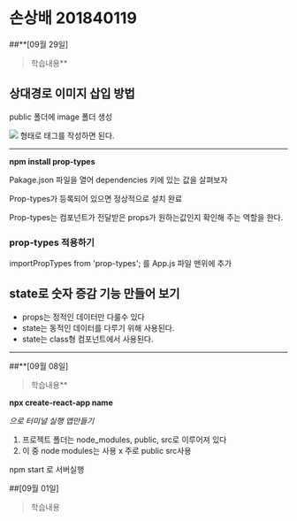 # 손상배 201840119
##**[09월 29일]
> 학습내용**
## 상대경로 이미지 삽입 방법

public 폴더에 image 폴더 생성

<img src="image/[이미지이름]"> 형태로 태그를 작성하면 된다.

---

**npm install prop-types**

Pakage.json 파일을 열어 dependencies 키에 있는 값을 살펴보자

Prop-types가 등록되어 있으면 정상적으로 설치 완료

Prop-types는 컴포넌트가 전달받은 props가 원하는값인지 확인해 주는 역할을 한다.

### prop-types 적용하기

importPropTypes from 'prop-types'; 를  App.js 파일 맨위에 추가

## state로 숫자 증감 기능 만들어 보기

- props는 정적인 데이터만 다룰수 있다
- state는 동적인 데이터를 다루기 위해 사용된다.
- state는 class형 컴포넌트에서 사용된다.

---

##**[09월 08일]
> 학습내용**

**npx create-react-app name** 

*으로 터미널 실행 앱만들기*

1. 프로젝트 폴더는 node_modules, public, src로 이루어져 있다
2. 이 중 node modules는 사용 x 주로 public src사용

npm start 로 서버실행

##[09월 01일]
>학습내용
>
